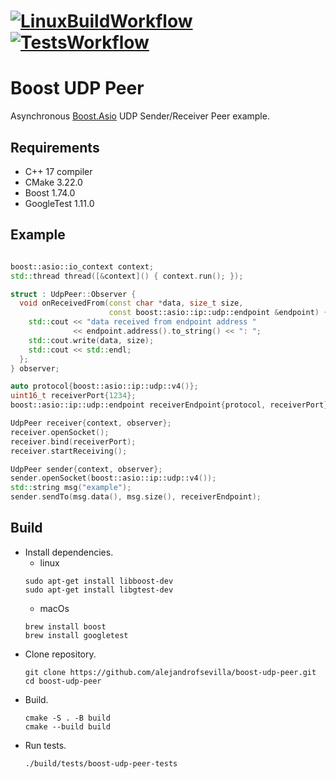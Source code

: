 # [![LinuxBuildWorkflow](https://github.com/alejandrofsevilla/boost-udp-server-client/actions/workflows/LinuxBuild.yml/badge.svg)](https://github.com/alejandrofsevilla/boost-udp-server-client/actions/workflows/LinuxBuild.yml?event=push) [![TestsWorkflow](https://github.com/alejandrofsevilla/boost-udp-server-client/actions/workflows/LinuxBuildAndTest.yml/badge.svg)](https://github.com/alejandrofsevilla/boost-udp-server-client/actions/workflows/LinuxBuildAndTest.yml?event=push)
# Boost UDP Peer
Asynchronous [Boost.Asio](https://www.boost.org/doc/libs/1_74_0/doc/html/boost_asio.html) UDP Sender/Receiver Peer example.
## Requirements
- C++ 17 compiler
- CMake 3.22.0
- Boost 1.74.0
- GoogleTest 1.11.0
## Example
```cpp

boost::asio::io_context context;
std::thread thread([&context]() { context.run(); });

struct : UdpPeer::Observer {
  void onReceivedFrom(const char *data, size_t size,
                      const boost::asio::ip::udp::endpoint &endpoint) {
    std::cout << "data received from endpoint address "
              << endpoint.address().to_string() << ": ";
    std::cout.write(data, size);
    std::cout << std::endl;
  };
} observer;

auto protocol{boost::asio::ip::udp::v4()};
uint16_t receiverPort{1234};
boost::asio::ip::udp::endpoint receiverEndpoint{protocol, receiverPort};

UdpPeer receiver{context, observer};
receiver.openSocket();
receiver.bind(receiverPort);
receiver.startReceiving();

UdpPeer sender{context, observer};
sender.openSocket(boost::asio::ip::udp::v4());
std::string msg("example");
sender.sendTo(msg.data(), msg.size(), receiverEndpoint);

```
## Build
- Install dependencies.
  - linux 
   ```terminal
   sudo apt-get install libboost-dev
   sudo apt-get install libgtest-dev
   ```
  - macOs
   ```terminal
   brew install boost
   brew install googletest
   ```
- Clone repository.
   ```terminal
   git clone https://github.com/alejandrofsevilla/boost-udp-peer.git
   cd boost-udp-peer
   ```
- Build.
   ```terminal
   cmake -S . -B build
   cmake --build build
   ```
- Run tests.
   ```terminal
   ./build/tests/boost-udp-peer-tests 
   ```
